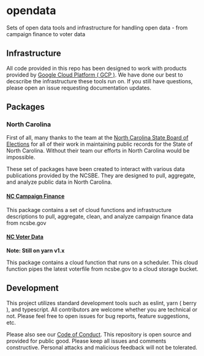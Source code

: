 # opendata
Sets of open data tools and infrastructure for handling open data - from campaign finance to voter data

## Infrastructure
All code provided in this repo has been designed to work with products provided by [Google Cloud Platform ( GCP )](https://cloud.google.com). We have done our best to decscribe the infrastructure these tools run on. If you still have questions, please open an issue requesting documentation updates.
## Packages

### North Carolina
First of all, many thanks to the team at the [North Carolina State Board of Elections](https://ncsbe.gov) for all of their work in maintaining public records for the State of North Carolina. Without their team our efforts in North Carolina would be impossible.

These set of packages have been created to interact with various data publications provided by the NCSBE. They are designed to pull, aggregate, and analyze public data in North Carolina.

#### [NC Campaign Finance](./packages/north-carolina/campaign-finance)
This package contains a set of cloud functions and infrastructure descriptions to pull, aggregate, clean, and analyze campaign finance data from ncsbe.gov

#### [NC Voter Data](./packages/north-carolina/voter-data)
__Note: Still on yarn v1.x__

This package contains a cloud function that runs on a scheduler. This cloud function pipes the latest voterfile from ncsbe.gov to a cloud storage bucket.

## Development
This project utilizes standard development tools such as eslint, yarn ( berry ), and typescript. All contributors are welcome whether you are technical or not. Please feel free to open issues for bug reports, feature suggestions, etc.

Please also see our [Code of Conduct](./CODE_OF_CONDUCT.md). This repository is open source and provided for public good. Please keep all issues and comments constructive. Personal attacks and malicious feedback will not be tolerated.
